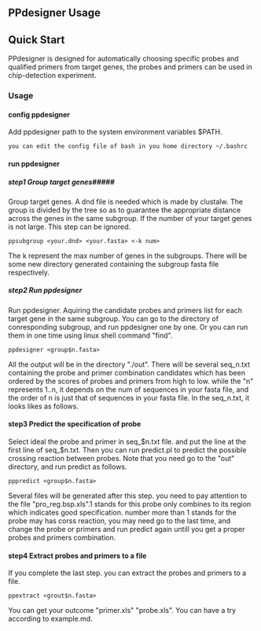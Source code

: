 PPdesigner Usage
----------------
## Quick Start ##

PPdesigner is designed for automatically choosing specific probes and qualified primers from target genes, the probes and primers can be used in chip-detection experiment.

### Usage ###

#### config ppdesigner #####
Add ppdesigner path to the system environment variables $PATH.

	you can edit the config file of bash in you home directory ~/.bashrc

####  run ppdesigner #####
##### step1	 Group target genes#####
Group target  genes. A dnd file is needed which is made by clustalw. The group is divided by the tree so as to guarantee the appropriate distance across the genes in the same subgroup. If the number of your target genes is not large. This step can be ignored.

	ppsubgroup <your.dnd> <your.fasta> <-k num>

The k represent the max number of genes in the subgroups. There will be some new  directory generated containing the subgroup fasta file respectively.
##### step2 	 Run ppdesigner #####
Run ppdesigner. Aquiring the candidate probes and primers list for each target gene in  the same subgroup. You can go to the directory of conresponding subgroup, and run ppdesigner one by one. Or you can run them in one time using linux shell command "find".
	
	ppdesigner <group$n.fasta>

All the output will be in the directory "./out". There will be several seq_n.txt containing the probe and primer combination candidates which has been ordered by the scores of probes and primers from high to low. while the "n" represents 1..n, it depends on the num of sequences in your fasta file, and the order of n is just that of sequences in your fasta file. In the seq_n.txt, it looks likes as follows.
#### step3 Predict the specification of probe ####
Select ideal the probe and primer in seq_$n.txt file. and put the line at the first line of seq_$n.txt. Then you can run predict.pl to predict the possible crossing reaction between probes. Note that you need go to the "out" directory, and run predict as follows.

	pppredict <group$n.fasta>
	
Several files will be generated after this step. you need to pay attention to the file "pro_reg.bsp.xls".1 stands for this probe only combines to its region which indicates good specification. number more than 1 stands for the probe may has corss reaction, you may need go to the last time, and change the probe or primers and run predict again untill you get a proper probes and primers combination.

#### step4 Extract probes and primers to a file ####
If you complete the last step. you can extract the probes and primers to a file.

	ppextract <grout$n.fasta>

You can get  your outcome "primer.xls" "probe.xls".
You can have a try according to example.md.
